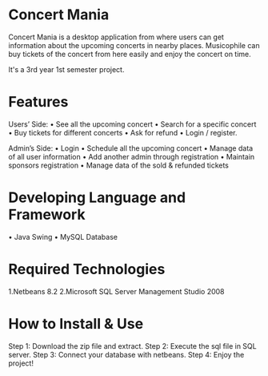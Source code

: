 # Concert Mania
Concert Mania is a desktop application from where users can get information about the upcoming concerts in nearby places. 
Musicophile can buy tickets of the concert from here easily and enjoy the concert on time.

It's a 3rd year 1st semester project.

# Features
Users’ Side:
•	See all the upcoming concert
•	Search for a specific concert 
•	Buy tickets for different concerts
•	Ask for refund
•	Login / register. 

Admin’s Side:
•	Login
•	Schedule all the upcoming concert
•	Manage data of all user information
•	Add another admin through registration
•	Maintain sponsors registration
•	Manage data of the sold & refunded tickets


# Developing Language and Framework  
•	Java Swing
•	MySQL Database

# Required Technologies 
1.Netbeans 8.2
2.Microsoft SQL Server Management Studio 2008

# How to Install & Use
Step 1: Download the zip file and extract.
Step 2: Execute the sql file in SQL server. 
Step 3: Connect your database with netbeans. 
Step 4: Enjoy the project!

